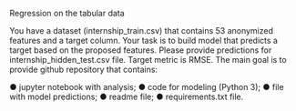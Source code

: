 Regression on the tabular data

You have a dataset (internship_train.csv) that contains 53 anonymized features and a target column. 
Your task is to build model that predicts a target based on the proposed features. 
Please provide predictions for internship_hidden_test.csv file. 
Target metric is RMSE. 
The main goal is to provide github repository that contains:

●	jupyter notebook with analysis; 
●	code for modeling (Python 3); 
●	file with model predictions; 
●	readme file;
●	requirements.txt file.
